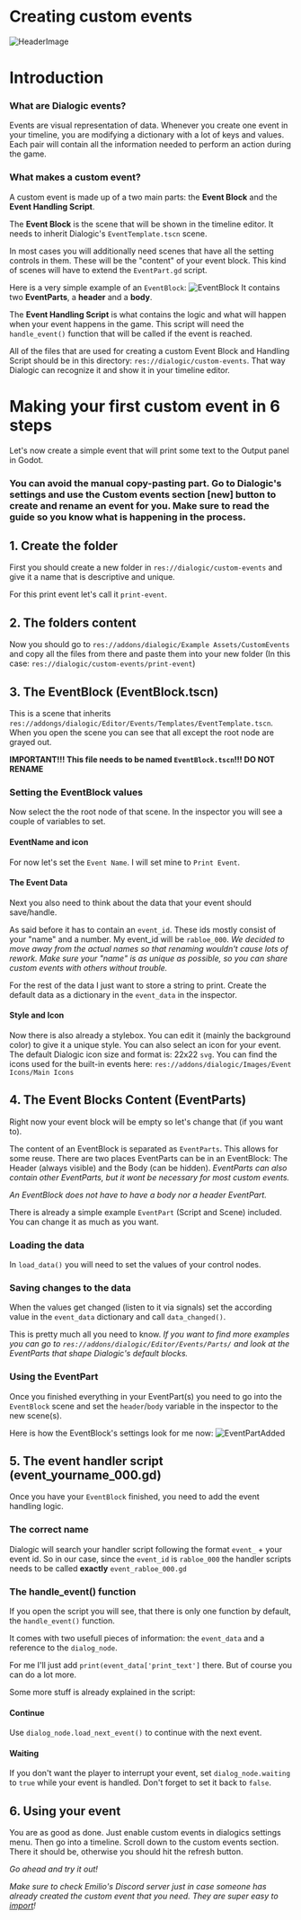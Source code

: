# Creating custom events
![HeaderImage](./Images/CustomEventsShowOff.PNG)


# Introduction
### What are Dialogic events?
Events are visual representation of data. Whenever you create one event in your timeline, you are modifying a dictionary with a lot of keys and values. Each pair will contain all the information needed to perform an action during the game.

### What makes a custom event?
A custom event is made up of a two main parts: the **Event Block** and the **Event Handling Script**.

The **Event Block** is the scene that will be shown in the timeline editor. It needs to inherit Dialogic's `EventTemplate.tscn` scene.

In most cases you will additionally need scenes that have all the setting controls in them. These will be the "content" of your event block. This kind of scenes will have to extend the `EventPart.gd` script.

Here is a very simple example of an `EventBlock`:
![EventBlock](./Images/EventBlock.png)
It contains two **EventParts**, a **header** and a **body**.

The **Event Handling Script** is what contains the logic and what will happen when your event happens in the game. This script will need the `handle_event()` function that will be called if the event is reached.

All of the files that are used for creating a custom Event Block and Handling Script should be in this directory: `res://dialogic/custom-events`. That way Dialogic can recognize it and show it in your timeline editor.




# Making your first custom event in 6 steps
Let's now create a simple event that will print some text to the Output panel in Godot.

### You can avoid the manual copy-pasting part. Go to Dialogic's settings and use the Custom events section [new] button to create and rename an event for you. Make sure to read the guide so you know what is happening in the process.

## 1. Create the folder
First you should create a new folder in `res://dialogic/custom-events` and give it a name that is descriptive and unique.

For this print event let's call it `print-event`.


## 2. The folders content
Now you should go to `res://addons/dialogic/Example Assets/CustomEvents` and copy all the files from there and paste them into your new folder (In this case: `res://dialogic/custom-events/print-event`)


## 3. The EventBlock (EventBlock.tscn)
This is a scene that inherits `res://addongs/dialogic/Editor/Events/Templates/EventTemplate.tscn`.
When you open the scene you can see that all except the root node are grayed out.

**IMPORTANT!!! This file needs to be named `EventBlock.tscn`!!! DO NOT RENAME**

### Setting the EventBlock values
Now select the the root node of that scene. In the inspector you will see a couple of variables to set. 

#### EventName and icon
For now let's set the `Event Name`. I will set mine to `Print Event`.

#### The Event Data
Next you also need to think about the data that your event should save/handle. 

As said before it has to contain an `event_id`. These ids mostly consist of your "name" and a number. My event_id will be `rabloe_000`.
*We decided to move away from the actual names so that renaming wouldn't cause lots of rework.*
*Make sure your "name" is as unique as possible, so you can share custom events with others without trouble.*

For the rest of the data I just want to store a string to print. Create the default data as a dictionary in the `event_data` in the inspector.

#### Style and Icon
Now there is also already a stylebox. You can edit it (mainly the background color) to give it a unique style.
You can also select an icon for your event. The default Dialogic icon size and format is: 22x22 `svg`. You can find the icons used for the built-in events here: `res://addons/dialogic/Images/Event Icons/Main Icons`



## 4. The Event Blocks Content (EventParts)
Right now your event block will be empty so let's change that (if you want to).

The content of an EventBlock is separated as `EventParts`. This allows for some reuse.
There are two places EventParts can be in an EventBlock: The Header (always visible) and the Body (can be hidden).
*EventParts can also contain other EventParts, but it wont be necessary for most custom events.*

*An EventBlock does not have to have a body nor a header EventPart.*

There is already a simple example `EventPart` (Script and Scene) included. You can change it as much as you want.

### Loading the data
In `load_data()` you will need to set the values of your control nodes.

### Saving changes to the data
When the values get changed (listen to it via signals) set the according value in the `event_data` dictionary and call `data_changed()`.

This is pretty much all you need to know.
*If you want to find more examples you can go to `res://addons/dialogic/Editor/Events/Parts/` and look at the EventParts that shape Dialogic's default blocks.*

### Using the EventPart
Once you finished everything in your EventPart(s) you need to go into the `EventBlock` scene and set the `header`/`body` variable in the inspector to the new scene(s).

Here is how the EventBlock's settings look for me now:
![EventPartAdded](./Images/EventBlockSettingsFilled.PNG)



## 5. The event handler script (event_yourname_000.gd)
Once you have your `EventBlock` finished, you need to add the event handling logic. 

### The correct name
Dialogic will search your handler script following the format `event_` + your event id.
So in our case, since the `event_id` is `rabloe_000` the handler scripts needs to be called **exactly** `event_rabloe_000.gd`

### The handle_event() function
If you open the script you will see, that there is only one function by default, the `handle_event()` function.

It comes with two usefull pieces of information: the `event_data` and a reference to the `dialog_node`.

For me I'll just add
`print(event_data['print_text']` 
there. But of course you can do a lot more.


Some more stuff is already explained in the script:
#### Continue
Use `dialog_node.load_next_event()` to continue with the next event.

#### Waiting
If you don't want the player to interrupt your event, set `dialog_node.waiting` to `true` while your event is handled.
Don't forget to set it back to `false`.



## 6. Using your event
You are as good as done. Just enable custom events in dialogics settings menu.
Then go into a timeline. Scroll down to the custom events section. There it should be, otherwise you should hit the refresh button.

*Go ahead and try it out!*



*Make sure to check Emilio's Discord server just in case someone has already created the custom event that you need. They are super easy to [import](./ImportCustomEvents.md)!*
